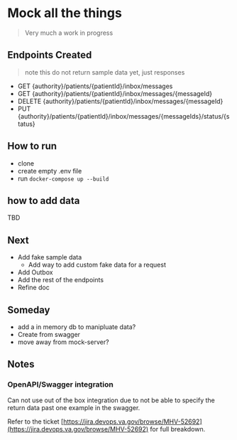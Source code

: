 # Mock all the things

> Very much a work in progress

## Endpoints Created

> note this do not return sample data yet, just responses

- GET {authority}/patients/{patientId}/inbox/messages
- GET {authority}/patients/{patientId}/inbox/messages/{messageId}
- DELETE {authority}/patients/{patientId}/inbox/messages/{messageId}
- PUT {authority}/patients/{patientId}/inbox/messages/{messageIds}/status/{status}

## How to run

- clone
- create empty .env file
- run `docker-compose up --build`

## how to add data

TBD

## Next

- Add fake sample data
  - Add way to add custom fake data for a request
- Add Outbox
- Add the rest of the endpoints
- Refine doc

## Someday

- add a in memory db to manipluate data?
- Create from swagger
- move away from mock-server?

## Notes

### OpenAPI/Swagger integration

Can not use out of the box integration due to not be able to specify the return data past one example in the swagger.

Refer to the ticket [https://jira.devops.va.gov/browse/MHV-52692](https://jira.devops.va.gov/browse/MHV-52692) for full breakdown.  
